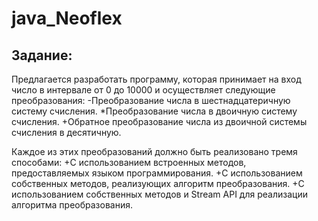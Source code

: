 # java_Neoflex

## Задание:
Предлагается разработать программу, которая принимает на вход число в интервале от 0 до 10000 и осуществляет следующие преобразования:
-Преобразование числа в шестнадцатеричную систему счисления.
*Преобразование числа в двоичную систему счисления.
+Обратное преобразование числа из двоичной системы счисления в десятичную.

Каждое из этих преобразований должно быть реализовано тремя способами:
+С использованием встроенных методов, предоставляемых языком программирования.
+С использованием собственных методов, реализующих алгоритм преобразования.
+С использованием собственных методов и Stream API для реализации алгоритма преобразования.

